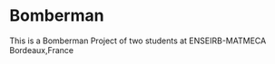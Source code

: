 Bomberman
=========

This is a Bomberman Project of two students at ENSEIRB-MATMECA Bordeaux,France
